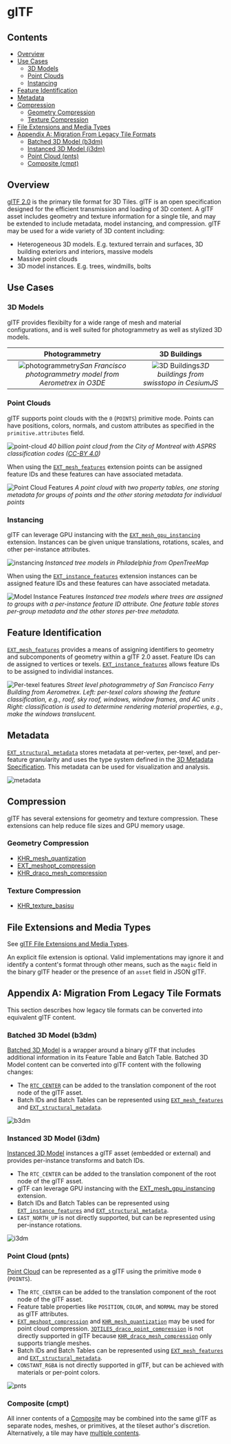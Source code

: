 <!-- omit in toc -->
# glTF

<!-- omit in toc -->
## Contents

- [Overview](#overview)
- [Use Cases](#use-cases)
  - [3D Models](#3d-models)
  - [Point Clouds](#point-clouds)
  - [Instancing](#instancing)
- [Feature Identification](#feature-identification)
- [Metadata](#metadata)
- [Compression](#compression)
  - [Geometry Compression](#geometry-compression)
  - [Texture Compression](#texture-compression)
- [File Extensions and Media Types](#file-extensions-and-media-types)
- [Appendix A: Migration From Legacy Tile Formats](#appendix-a-migration-from-legacy-tile-formats)
  - [Batched 3D Model (b3dm)](#batched-3d-model-b3dm)
  - [Instanced 3D Model (i3dm)](#instanced-3d-model-i3dm)
  - [Point Cloud (pnts)](#point-cloud-pnts)
  - [Composite (cmpt)](#composite-cmpt)

## Overview

[glTF 2.0](https://github.com/KhronosGroup/glTF) is the primary tile format for 3D Tiles. glTF is an open specification designed for the efficient transmission and loading of 3D content. A glTF asset includes geometry and texture information for a single tile, and may be extended to include metadata, model instancing, and compression. glTF may be used for a wide variety of 3D content including:

- Heterogeneous 3D models. E.g. textured terrain and surfaces, 3D building exteriors and interiors, massive models
- Massive point clouds
- 3D model instances. E.g. trees, windmills, bolts

## Use Cases
### 3D Models
glTF provides flexibilty for a wide range of mesh and material configurations, and is well suited for photogrammetry as well as stylized 3D models.

| Photogrammetry | 3D Buildings |
|:---:|:--:|
| ![photogrammetry](figures/glTF-photogrammetry.png)_San Francisco photogrammetry model from Aerometrex in O3DE_ | ![3D Buildings](figures/glTF-3d-buildings.png)_3D buildings from swisstopo in CesiumJS_|

### Point Clouds
glTF supports point clouds with the `0` (`POINTS`) primitive mode. Points can have positions, colors, normals, and custom attributes as specified in the `primitive.attributes` field.

![point-cloud](figures/glTF-point-cloud.png)
_40 billion point cloud from the City of Montreal with ASPRS classification codes ([CC-BY 4.0](https://donnees.montreal.ca/license-en))_


When using the [`EXT_mesh_features`](https://github.com/CesiumGS/glTF/tree/3d-tiles-next/extensions/2.0/Vendor/EXT_mesh_features) extension points can be assigned feature IDs and these features can have associated metadata.

![Point Cloud Features](figures/point-cloud-layers.png)
_A point cloud with two property tables, one storing metadata for groups of points and the other storing metadata for individual points_

### Instancing

glTF can leverage GPU instancing with the [`EXT_mesh_gpu_instancing`](https://github.com/KhronosGroup/glTF/blob/master/extensions/2.0/Vendor/EXT_mesh_gpu_instancing/README.md) extension. Instances can be given unique translations, rotations, scales, and other per-instance attributes.

![instancing](figures/glTF-instancing.jpg)
_Instanced tree models in Philadelphia from OpenTreeMap_

When using the [`EXT_instance_features`](https://github.com/CesiumGS/glTF/tree/3d-tiles-next/extensions/2.0/Vendor/EXT_instance_features) extension instances can be assigned feature IDs and these features can have associated metadata.

![Model Instance Features](figures/multi-instance-metadata.png)
_Instanced tree models where trees are assigned to groups with a per-instance feature ID attribute. One feature table stores per-group metadata and the other stores per-tree metadata._

## Feature Identification

[`EXT_mesh_features`](https://github.com/CesiumGS/glTF/tree/3d-tiles-next/extensions/2.0/Vendor/EXT_mesh_features) provides a means of assigning identifiers to geometry and subcomponents of geometry within a glTF 2.0 asset. Feature IDs can de assigned to vertices or texels. [`EXT_instance_features`](https://github.com/CesiumGS/glTF/tree/3d-tiles-next/extensions/2.0/Vendor/EXT_instance_features) allows feature IDs to be assigned to individial instances.

![Per-texel features](figures/glTF-feature-identification.png)
_Street level photogrammetry of San Francisco Ferry Building from Aerometrex. Left: per-texel colors showing the feature classification, e.g., roof, sky roof, windows, window frames, and AC units . Right: classification is used to determine rendering material properties, e.g., make the windows translucent._

## Metadata

[`EXT_structural_metadata`](https://github.com/CesiumGS/glTF/tree/3d-tiles-next/extensions/2.0/Vendor/EXT_structural_metadata) stores metadata at per-vertex, per-texel, and per-feature granularity and uses the type system defined in the [3D Metadata Specification](../../Metadata). This metadata can be used for visualization and analysis.

![metadata](figures/glTF-metadata.png)

## Compression
glTF has several extensions for geometry and texture compression. These extensions can help reduce file sizes and GPU memory usage.

### Geometry Compression
* [KHR_mesh_quantization](https://github.com/KhronosGroup/glTF/tree/master/extensions/2.0/Khronos/KHR_mesh_quantization)
* [EXT_meshopt_compression](https://github.com/KhronosGroup/glTF/tree/master/extensions/2.0/Vendor/EXT_meshopt_compression)
* [KHR_draco_mesh_compression](https://github.com/KhronosGroup/glTF/tree/master/extensions/2.0/Khronos/KHR_draco_mesh_compression)

### Texture Compression
* [KHR_texture_basisu](https://github.com/KhronosGroup/glTF/tree/master/extensions/2.0/Khronos/KHR_texture_basisu)

## File Extensions and Media Types

See [glTF File Extensions and Media Types](https://www.khronos.org/registry/glTF/specs/2.0/glTF-2.0.html#file-extensions-and-media-types).

An explicit file extension is optional. Valid implementations may ignore it and identify a content's format through other means, such as the `magic` field in the binary glTF header or the presence of an `asset` field in JSON glTF.

## Appendix A: Migration From Legacy Tile Formats

This section describes how legacy tile formats can be converted into equivalent glTF content.

### Batched 3D Model (b3dm)

[Batched 3D Model](../Batched3DModel) is a wrapper around a binary glTF that includes additional information in its Feature Table and Batch Table. Batched 3D Model content can be converted into glTF content with the following changes: 

* The [`RTC_CENTER`](https://github.com/CesiumGS/3d-tiles/tree/main/specification/TileFormats/Batched3DModel#coordinate-system) can be added to the translation component of the root node of the glTF asset.
* Batch IDs and Batch Tables can be represented using [`EXT_mesh_features`](https://github.com/CesiumGS/glTF/tree/3d-tiles-next/extensions/2.0/Vendor/EXT_mesh_features) and [`EXT_structural_metadata`](https://github.com/CesiumGS/glTF/tree/3d-tiles-next/extensions/2.0/Vendor/EXT_structural_metadata).

![b3dm](figures/migration-b3dm.png)

### Instanced 3D Model (i3dm)

[Instanced 3D Model](../Instanced3DModel) instances a glTF asset (embedded or external) and provides per-instance transforms and batch IDs.

* The `RTC_CENTER` can be added to the translation component of the root node of the glTF asset.
* glTF can leverage GPU instancing with the [EXT_mesh_gpu_instancing](https://github.com/KhronosGroup/glTF/blob/master/extensions/2.0/Vendor/EXT_mesh_gpu_instancing/README.md) extension.
* Batch IDs and Batch Tables can be represented using [`EXT_instance_features`](https://github.com/CesiumGS/glTF/tree/3d-tiles-next/extensions/2.0/Vendor/EXT_instance_features) and [`EXT_structural_metadata`](https://github.com/CesiumGS/glTF/tree/3d-tiles-next/extensions/2.0/Vendor/EXT_structural_metadata).
* `EAST_NORTH_UP` is not directly supported, but can be represented using per-instance rotations.

![i3dm](figures/migration-i3dm.png)

### Point Cloud (pnts)

[Point Cloud](../PointCloud) can be represented as a glTF using the primitive mode `0` (`POINTS`).

* The `RTC_CENTER` can be added to the translation component of the root node of the glTF asset.
* Feature table properties like `POSITION`, `COLOR`, and `NORMAL` may be stored as glTF attributes.
* [`EXT_meshopt_compression`](https://github.com/KhronosGroup/glTF/tree/master/extensions/2.0/Vendor/EXT_meshopt_compression) and [`KHR_mesh_quantization`](https://github.com/KhronosGroup/glTF/tree/master/extensions/2.0/Khronos/KHR_mesh_quantization) may be used for point cloud compression. [`3DTILES_draco_point_compression`](../3DTILES_draco_point_compression) is not directly supported in glTF because [`KHR_draco_mesh_compression`](https://github.com/KhronosGroup/glTF/tree/master/extensions/2.0/Khronos/KHR_draco_mesh_compression) only supports triangle meshes.
* Batch IDs and Batch Tables can be represented using [`EXT_mesh_features`](https://github.com/CesiumGS/glTF/tree/3d-tiles-next/extensions/2.0/Vendor/EXT_mesh_features) and [`EXT_structural_metadata`](https://github.com/CesiumGS/glTF/tree/3d-tiles-next/extensions/2.0/Vendor/EXT_structural_metadata).
* `CONSTANT_RGBA` is not directly supported in glTF, but can be achieved with materials or per-point colors.

![pnts](figures/migration-pnts.png)

### Composite (cmpt)

All inner contents of a [Composite](../Composite) may be combined into the same glTF as separate nodes, meshes, or primitives, at the tileset author's discretion. Alternatively, a tile may have [multiple contents](../../#multiple-contents).